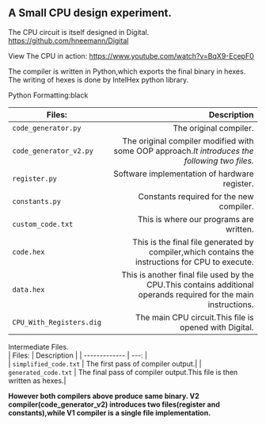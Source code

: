## A Small CPU design experiment.

The CPU circuit is itself designed in Digital. <https://github.com/hneemann/Digital>

View The CPU in action: <https://www.youtube.com/watch?v=BqX9-EcepF0>

The compiler is written in Python,which exports the final binary in hexes.
The writing of hexes is done by IntelHex python library.

Python Formatting:black

| Files:                  | Description               |
| -------------           |                   ---:    |
| `code_generator.py`     | The original compiler.    |
| `code_generator_v2.py`  | The original compiler modified with some OOP approach._It introduces the following two files._  |
| `register.py`           | Software implementation of hardware register.|
| `constants.py`          | Constants required for the new compiler.|
| `custom_code.txt`       | This is where our programs are written.|
| `code.hex`              | This is the final file generated by compiler,which contains the instructions for CPU to execute.|
| `data.hex`              | This is another final file used by the CPU.This contains additional operands required for the main instructions.|
| `CPU_With_Registers.dig`| The main CPU circuit.This file is opened with Digital.|

  Intermediate Files.  
| Files:                  | Description             |
| -------------           |                   ---:  |  
| `simplified_code.txt`   |     The first pass of compiler output.|
| `generated_code.txt`    |     The final pass of compiler output.This file is then written as hexes.|


**However both compilers above produce same binary.
V2 compiler(code_generator_v2) introduces two files(register and constants),while V1 compiler is a single file implementation.**

